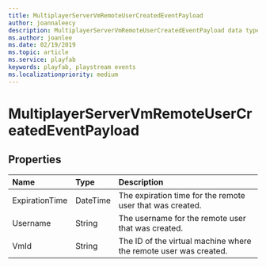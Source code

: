 ```yaml
---
title: MultiplayerServerVmRemoteUserCreatedEventPayload
author: joannaleecy
description: MultiplayerServerVmRemoteUserCreatedEventPayload data type.
ms.author: joanlee
ms.date: 02/19/2019
ms.topic: article
ms.service: playfab
keywords: playfab, playstream events
ms.localizationpriority: medium
---
```


# MultiplayerServerVmRemoteUserCreatedEventPayload

## Properties

|Name|Type|Description|
| :--------------------|:-------------------|:----------------------|
|ExpirationTime|DateTime|The expiration time for the remote user that was created.|
|Username|String|The username for the remote user that was created.|
|VmId|String|The ID of the virtual machine where the remote user was created.|
